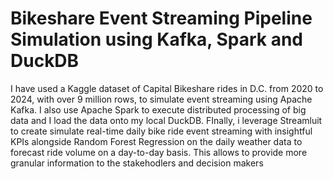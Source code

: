 # Bikeshare Event Streaming Pipeline Simulation using Kafka, Spark and DuckDB
 I have used a Kaggle dataset of Capital Bikeshare rides in D.C. from 2020 to 2024, with over 9 million rows, to simulate event streaming using Apache Kafka. I also use Apache Spark to execute distributed processing of big data and I load the data onto my local DuckDB. FInally, i leverage Streamluit to create simulate real-time daily bike ride event streaming with insightful KPIs alongside Random Forest Regression on the daily weather data to forecast ride volume on a day-to-day basis. This allows to provide more granular information to the stakehodlers and decision makers
